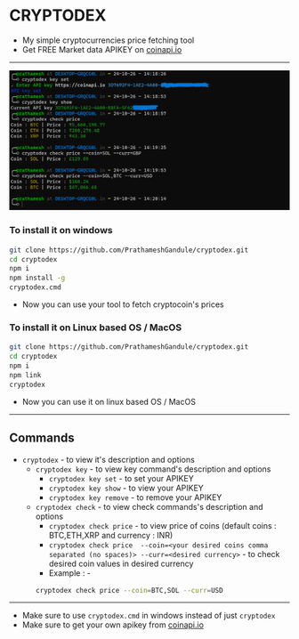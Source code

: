 # CRYPTODEX
- My simple cryptocurrencies price fetching tool
- Get FREE Market data APIKEY on [coinapi.io](https://www.coinapi.io/get-free-api-key?product_id=market-data-api)
***
![cryptodex-cli-screenshot](./media/cryptodex_image.png)
### To install it on windows
```bash
git clone https://github.com/PrathameshGandule/cryptodex.git
cd cryptodex
npm i
npm install -g
cryptodex.cmd
```
- Now you can use your tool to fetch cryptocoin's prices
### To install it on Linux based OS / MacOS
```bash
git clone https://github.com/PrathameshGandule/cryptodex.git
cd cryptodex
npm i
npm link
cryptodex
```
- Now you can use it on linux based OS / MacOS
***
## Commands
- `cryptodex` - to view it's description and options
    - `cryptodex key` - to view key command's description and options
        - `cryptodex key set` - to set your APIKEY
        - `cryptodex key show` - to view your APIKEY
        - `cryptodex key remove` - to remove your APIKEY
    - `cryptodex check` - to view check commands's description and options
        - `cryptodex check price` - to view price of coins (default coins : BTC,ETH,XRP and currency : INR)
        - `cryptodex check price  --coin=<your desired coins comma separated (no spaces)> --curr=<desired currency>` - to check desired coin values in desired currency 
        - Example : -
        ```bash
        cryptodex check price --coin=BTC,SOL --curr=USD
        ```
***
- Make sure to use `cryptodex.cmd` in windows instead of just `cryptodex`
- Make sure to get your own apikey from [coinapi.io](https://www.coinapi.io/)
